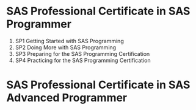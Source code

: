 # SAS Professional Certificate in SAS Programmer

1. SP1 Getting Started with SAS Programming
2. SP2 Doing More with SAS Programming
3. SP3 Preparing for the SAS Programming Certification
4. SP4 Practicing for the SAS Programming Certification

# SAS Professional Certificate in SAS Advanced Programmer

